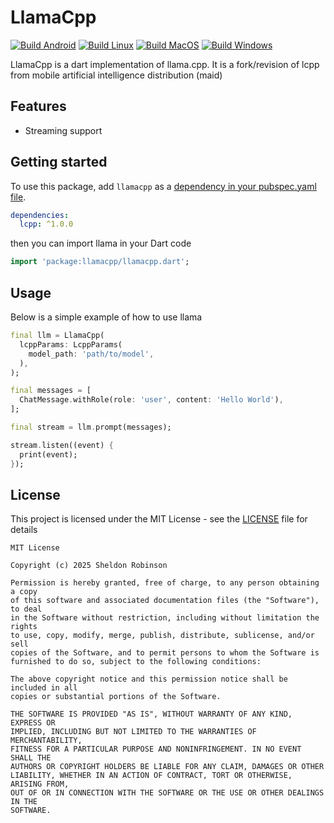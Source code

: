 # LlamaCpp

[![Build Android](https://github.com/sheldonrobinson/llamacpp/actions/workflows/build-android.yml/badge.svg)](https://github.com/Mobile-Artificial-Intelligence/lcpp/actions/workflows/build-android.yml)
[![Build Linux](https://github.com/Mobile-Artificial-Intelligence/lcpp/actions/workflows/build-linux.yml/badge.svg)](https://github.com/sheldonrobinson/llamacpp/actions/workflows/build-linux.yml)
[![Build MacOS](https://github.com/Mobile-Artificial-Intelligence/lcpp/actions/workflows/build-macos.yml/badge.svg)](https://github.com/sheldonrobinson/llamacpp/actions/workflows/build-macos.yml)
[![Build Windows](https://github.com/Mobile-Artificial-Intelligence/lcpp/actions/workflows/build-windows.yml/badge.svg)](https://github.com/sheldonrobinson/llamacpp/actions/workflows/build-windows.yml)

LlamaCpp is a dart implementation of llama.cpp. It is a fork/revision of lcpp from mobile artificial intelligence distribution (maid)

## Features
- Streaming support

## Getting started

To use this package, add `llamacpp` as a [dependency in your pubspec.yaml file](https://flutter.io/platform-plugins/).

```yaml
dependencies:
  lcpp: ^1.0.0
```

then you can import llama in your Dart code

```dart
import 'package:llamacpp/llamacpp.dart';
```

## Usage

Below is a simple example of how to use llama

```dart
final llm = LlamaCpp(
  lcppParams: LcppParams(
    model_path: 'path/to/model',
  ),
);

final messages = [
  ChatMessage.withRole(role: 'user', content: 'Hello World'),
];

final stream = llm.prompt(messages);

stream.listen((event) {
  print(event);
});
```

## License

This project is licensed under the MIT License - see the [LICENSE](LICENSE) file for details
```
MIT License

Copyright (c) 2025 Sheldon Robinson

Permission is hereby granted, free of charge, to any person obtaining a copy
of this software and associated documentation files (the "Software"), to deal
in the Software without restriction, including without limitation the rights
to use, copy, modify, merge, publish, distribute, sublicense, and/or sell
copies of the Software, and to permit persons to whom the Software is
furnished to do so, subject to the following conditions:

The above copyright notice and this permission notice shall be included in all
copies or substantial portions of the Software.

THE SOFTWARE IS PROVIDED "AS IS", WITHOUT WARRANTY OF ANY KIND, EXPRESS OR
IMPLIED, INCLUDING BUT NOT LIMITED TO THE WARRANTIES OF MERCHANTABILITY,
FITNESS FOR A PARTICULAR PURPOSE AND NONINFRINGEMENT. IN NO EVENT SHALL THE
AUTHORS OR COPYRIGHT HOLDERS BE LIABLE FOR ANY CLAIM, DAMAGES OR OTHER
LIABILITY, WHETHER IN AN ACTION OF CONTRACT, TORT OR OTHERWISE, ARISING FROM,
OUT OF OR IN CONNECTION WITH THE SOFTWARE OR THE USE OR OTHER DEALINGS IN THE
SOFTWARE.
```
